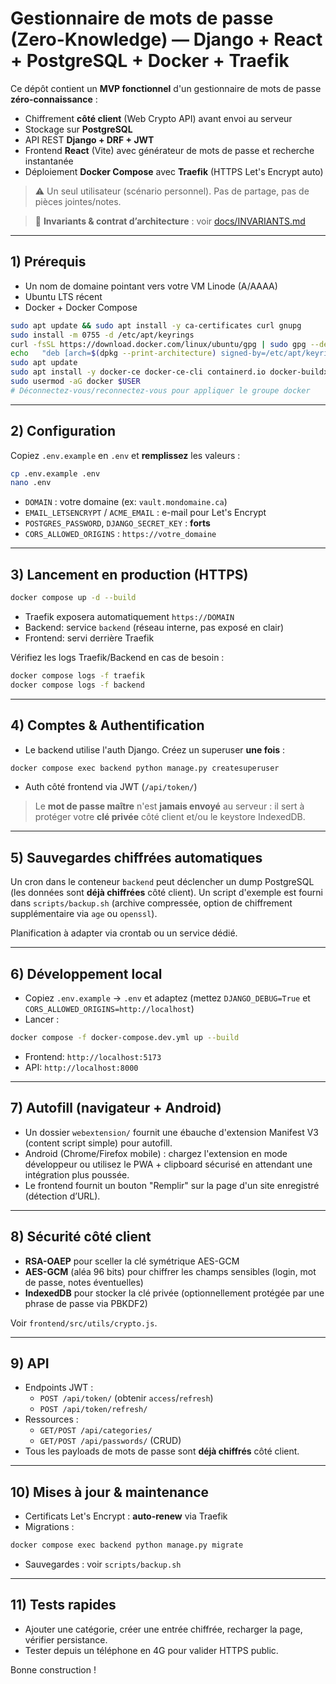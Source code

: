 # Gestionnaire de mots de passe (Zero-Knowledge) — Django + React + PostgreSQL + Docker + Traefik

Ce dépôt contient un **MVP fonctionnel** d'un gestionnaire de mots de passe **zéro-connaissance** :
- Chiffrement **côté client** (Web Crypto API) avant envoi au serveur
- Stockage sur **PostgreSQL**
- API REST **Django + DRF + JWT**
- Frontend **React** (Vite) avec générateur de mots de passe et recherche instantanée
- Déploiement **Docker Compose** avec **Traefik** (HTTPS Let's Encrypt auto)

> ⚠️ Un seul utilisateur (scénario personnel). Pas de partage, pas de pièces jointes/notes.

> 🔐 **Invariants & contrat d’architecture** : voir [docs/INVARIANTS.md](docs/INVARIANTS.md)


---

## 1) Prérequis
- Un nom de domaine pointant vers votre VM Linode (A/AAAA)
- Ubuntu LTS récent
- Docker + Docker Compose

```bash
sudo apt update && sudo apt install -y ca-certificates curl gnupg
sudo install -m 0755 -d /etc/apt/keyrings
curl -fsSL https://download.docker.com/linux/ubuntu/gpg | sudo gpg --dearmor -o /etc/apt/keyrings/docker.gpg
echo   "deb [arch=$(dpkg --print-architecture) signed-by=/etc/apt/keyrings/docker.gpg] https://download.docker.com/linux/ubuntu   $(. /etc/os-release && echo $VERSION_CODENAME) stable" |   sudo tee /etc/apt/sources.list.d/docker.list > /dev/null
sudo apt update
sudo apt install -y docker-ce docker-ce-cli containerd.io docker-buildx-plugin docker-compose-plugin
sudo usermod -aG docker $USER
# Déconnectez-vous/reconnectez-vous pour appliquer le groupe docker
```

---

## 2) Configuration
Copiez `.env.example` en `.env` et **remplissez** les valeurs :
```bash
cp .env.example .env
nano .env
```
- `DOMAIN` : votre domaine (ex: `vault.mondomaine.ca`)
- `EMAIL_LETSENCRYPT` / `ACME_EMAIL` : e-mail pour Let's Encrypt
- `POSTGRES_PASSWORD`, `DJANGO_SECRET_KEY` : **forts**
- `CORS_ALLOWED_ORIGINS` : `https://votre_domaine`

---

## 3) Lancement en production (HTTPS)
```bash
docker compose up -d --build
```

- Traefik exposera automatiquement `https://DOMAIN`
- Backend: service `backend` (réseau interne, pas exposé en clair)
- Frontend: servi derrière Traefik

Vérifiez les logs Traefik/Backend en cas de besoin :
```bash
docker compose logs -f traefik
docker compose logs -f backend
```

---

## 4) Comptes & Authentification
- Le backend utilise l'auth Django. Créez un superuser **une fois** :
```bash
docker compose exec backend python manage.py createsuperuser
```
- Auth côté frontend via JWT (`/api/token/`)

> Le **mot de passe maître** n'est **jamais envoyé** au serveur : il sert à protéger votre **clé privée** côté client et/ou le keystore IndexedDB.

---

## 5) Sauvegardes chiffrées automatiques
Un cron dans le conteneur `backend` peut déclencher un dump PostgreSQL (les données sont **déjà chiffrées** côté client). Un script d'exemple est fourni dans `scripts/backup.sh` (archive compressée, option de chiffrement supplémentaire via `age` ou `openssl`).

Planification à adapter via crontab ou un service dédié.

---

## 6) Développement local
- Copiez `.env.example` -> `.env` et adaptez (mettez `DJANGO_DEBUG=True` et `CORS_ALLOWED_ORIGINS=http://localhost`)
- Lancer :
```bash
docker compose -f docker-compose.dev.yml up --build
```
- Frontend: `http://localhost:5173`
- API: `http://localhost:8000`

---

## 7) Autofill (navigateur + Android)
- Un dossier `webextension/` fournit une ébauche d'extension Manifest V3 (content script simple) pour autofill.
- Android (Chrome/Firefox mobile) : chargez l'extension en mode développeur ou utilisez le PWA + clipboard sécurisé en attendant une intégration plus poussée.
- Le frontend fournit un bouton "Remplir" sur la page d'un site enregistré (détection d’URL).

---

## 8) Sécurité côté client
- **RSA-OAEP** pour sceller la clé symétrique AES-GCM
- **AES-GCM** (aléa 96 bits) pour chiffrer les champs sensibles (login, mot de passe, notes éventuelles)
- **IndexedDB** pour stocker la clé privée (optionnellement protégée par une phrase de passe via PBKDF2)

Voir `frontend/src/utils/crypto.js`.

---

## 9) API
- Endpoints JWT :
  - `POST /api/token/` (obtenir `access`/`refresh`)
  - `POST /api/token/refresh/`
- Ressources :
  - `GET/POST /api/categories/`
  - `GET/POST /api/passwords/` (CRUD)
- Tous les payloads de mots de passe sont **déjà chiffrés** côté client.

---

## 10) Mises à jour & maintenance
- Certificats Let's Encrypt : **auto-renew** via Traefik
- Migrations :
```bash
docker compose exec backend python manage.py migrate
```
- Sauvegardes : voir `scripts/backup.sh`

---

## 11) Tests rapides
- Ajouter une catégorie, créer une entrée chiffrée, recharger la page, vérifier persistance.
- Tester depuis un téléphone en 4G pour valider HTTPS public.

Bonne construction !
